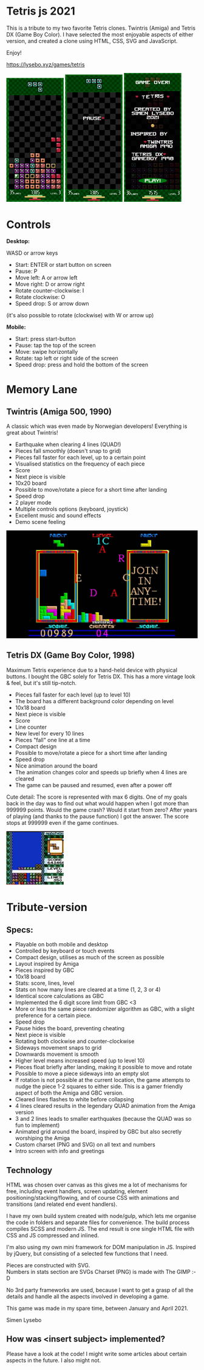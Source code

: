 # Tetris js 2021

This is a tribute to my two favorite Tetris clones. Twintris (Amiga) and Tetris DX (Game Boy Color). I have selected the most enjoyable aspects of either version, and created a clone using HTML, CSS, SVG and JavaScript.

Enjoy!

<a href="https://lysebo.xyz/games/tetris" target="_blank">https://lysebo.xyz/games/tetris</a>

<img src="img/tetrisjs2021-play.png" width="30%" height="auto"/>&nbsp;<img src="img/tetrisjs2021-pause.png" width="30%" height="auto"/>&nbsp;<img src="img/tetrisjs2021-intro-gameover.png" width="30%" height="auto" />

# Controls

**Desktop:**

WASD or arrow keys

- Start: ENTER or start button on screen
- Pause: P
- Move left: A or arrow left
- Move right: D or arrow right
- Rotate counter-clockwise: I
- Rotate clockwise: O
- Speed drop: S or arrow down

(it's also possible to rotate (clockwise) with W or arrow up)

**Mobile:**

- Start: press start-button
- Pause: tap the top of the screen
- Move: swipe horizontally
- Rotate: tap left or right side of the screen
- Speed drop: press and hold the bottom of the screen


# Memory Lane

## Twintris (Amiga 500, 1990)

A classic which was even made by Norwegian developers! Everything is great about Twintris!

- Earthquake when clearing 4 lines (QUAD!)
- Pieces fall smoothly (doesn't snap to grid)
- Pieces fall faster for each level, up to a certain point
- Visualised statistics on the frequency of each piece
- Score
- Next piece is visible
- 10x20 board
- Possible to move/rotate a piece for a short time after landing
- Speed drop
- 2 player mode
- Multiple controls options (keyboard, joystick)
- Excellent music and sound effects
- Demo scene feeling

![screenshot](img/memory-lane-twintris.png)  

## Tetris DX (Game Boy Color, 1998)

Maximum Tetris experience due to a hand-held device with physical buttons. I bought the GBC solely for Tetris DX. This has a more vintage look & feel, but it's still tip-notch.

- Pieces fall faster for each level (up to level 10)
- The board has a different background color depending on level
- 10x18 board
- Next piece is visible
- Score
- Line counter
- New level for every 10 lines
- Pieces "fall" one line at a time
- Compact design
- Possible to move/rotate a piece for a short time after landing
- Speed drop
- Nice animation around the board
- The animation changes color and speeds up briefly when 4 lines are cleared
- The game can be paused and resumed, even after a power off

Cute detail: The score is represented with max 6 digits. One of my goals back in the day was to find out what would happen when I got more than 999999 points. Would the game crash? Would it start from zero? After years of playing (and thanks to the pause function) I got the answer. The score stops at 999999 even if the game continues.

<img src="img/memory-lane-tetris-dx.jpg" width="30%" height="auto" />

# Tribute-version

## Specs:

- Playable on both mobile and desktop
- Controlled by keyboard or touch events
- Compact design, utilises as much of the screen as possible
- Layout inspired by Amiga
- Pieces inspired by GBC
- 10x18 board
- Stats: score, lines, level
- Stats on how many lines are cleared at a time (1, 2, 3 or 4)
- Identical score calculations as GBC
- Implemented the 6 digit score limit from GBC <3
- More or less the same piece randomizer algorithm as GBC, with a slight preference for a certain piece.
- Speed drop
- Pause hides the board, preventing cheating
- Next piece is visible
- Rotating both clockwise and counter-clockwise
- Sideways movement snaps to grid
- Downwards movement is smooth
- Higher level means increased speed (up to level 10)
- Pieces float briefly after landing, making it possible to move and rotate
- Possible to move a piece sideways into an empty slot
- If rotation is not possible at the current location, the game attempts to nudge the piece 1-2 squares to either side. This is a gamer friendly aspect of both the Amiga and GBC version.
- Cleared lines flashes to white before collapsing
- 4 lines cleared results in the legendary QUAD animation from the Amiga version
- 3 and 2 lines leads to smaller earthquakes (because the QUAD was so fun to implement)
- Animated grid around the board, inspired by GBC but also secretly worshiping the Amiga
- Custom charset (PNG and SVG) on all text and numbers
- Intro screen with info and greetings

## Technology

HTML was chosen over canvas as this gives me a lot of mechanisms for free, including event handlers, screen updating, element positioning/stacking/flowing, and of course CSS with animations and transitions (and related end event handlers).

I have my own build system created with node/gulp, which lets me organise the code in folders and separate files for convenience. The build process compiles SCSS and modern JS. The end result is one single HTML file with CSS and JS compressed and inlined.

I'm also using my own mini framework for DOM manipulation in JS. Inspired by jQuery, but consisting of a selected few functions that I need.

Pieces are constructed with SVG.  
Numbers in stats section are SVGs
Charset (PNG) is made with The GIMP :-D  

No 3rd party frameworks are used, because I want to get a grasp of all the details and handle all the aspects involved in developing a game.

This game was made in my spare time, between January and April 2021.

Simen Lysebo


## How was &lt;insert subject&gt; implemented?

Please have a look at the code! I might write some articles about certain aspects in the future. I also might not.
